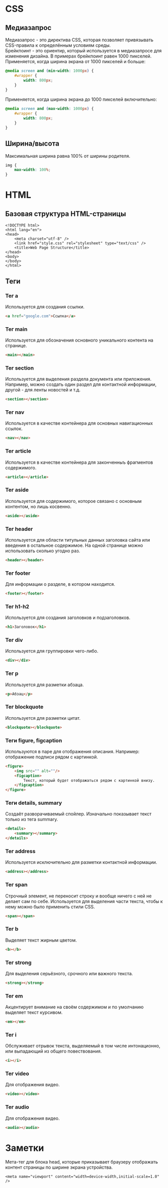 # CSS
## Медиазапрос
Медиазапрос - это директива CSS, которая позволяет привязывать CSS-правила к определённым условиям среды.  
Брейкпоинт - это ориентир, который используется в медиазапросе для изменения дизайна. В примерах брейкпоинт равен 1000 пикселей.  
Применяется, когда ширина экрана от 1000 пикселей и больше:
```CSS
@media screen and (min-width: 1000px) {
	#wrapper {
		width: 800px;
	}
}
```
Применяется, когда ширина экрана до 1000 пикселей включительно:
```CSS
@media screen and (max-width: 1000px) {
	#wrapper {
		width: 800px;
	}
}
```
## Ширина/высота
Максимальная ширина равна 100% от ширины родителя.
```CSS
img {
	max-width: 100%;
}
```
# HTML
## Базовая структура HTML-страницы
```
<!DOCTYPE html>
<html lang="en">
<head>
	<meta charset="utf-8" />
	<link href="style.css" rel="stylesheet" type="text/css" />
	<title>Web Page Structure</title>
</head>
<body>
</body>
</html>
```
## Теги
### Тег a
Используется для создания ссылки.
```HTML
<a href="google.com">Ссылка</a>
```
### Тег main
Используется для обозначения основного уникального контента на странице.
```HTML
<main></main>
```
### Тег section
Используется для выделения раздела документа или приложения. Например, можно создать один раздел для контактной информации, другой - для ленты новостей и т.д.
```HTML
<section></section>
```
### Тег nav
Используется в качестве контейнера для основных навигационных ссылок.
```HTML
<nav></nav>
```
### Тег article
Используется в качестве контейнера для законченныъ фрагментов содержимого.
```HTML
<article></article>
```
### Тег aside
Используется для содержимого, которое связано с основным контентом, но лишь косвенно.
```HTML
<aside></aside>
```
### Тег header
Используется для области титульных данных заголовка сайта или введения в остальное содержимое. На одной странице можно использовать сколько угодно раз.
```HTML
<header></header>
```
### Тег footer
Для информации о разделе, в котором находится.
```HTML
<footer></footer>
```
### Тег h1-h2
Используется для создания заголовков и подзаголовков.
```HTML
<h1>Заголовок</h1>
```
### Тег div
Используется для группировки чего-либо.
```HTML
<div></div>
```
### Тег p
Используется для разметки абзаца.
```HTML
<p>Абзац</p>
```
### Тег blockquote
Используется для разметки цитат.
```HTML
<blockquote></blockquote>
```
### Теги figure, figcaption
Используются в паре для отображения описания. Например: отображение подписи рядом с картинкой.
```HTML
<figure>
	<img src="" alt=""/>
	<figcaption>
		Текст, который будет отображаться рядом с картинкой внизу.
	</figcaption>
</figure>
```
### Теги details, summary
Создаёт разворачиваемый спойлер. Изначально показывает текст только из тега summary.
```HTML
<details>
	<summary></summary>
</details>
```
### Тег address
Используется исключительно для разметки контактной информации.
```HTML
<address></address>
```
### Тег span
Строчный элемент, не переносит строку и вообще ничего с ней не делает сам по себе. Используется для выделения части текста, чтобы к нему можно было применить стили CSS.
```HTML
<span></span>
```
### Тег b
Выделяет текст жирным цветом.
```HTML
<b></b>
```
### Тег strong
Для выделения серьёзного, срочного или важного текста.
```HTML
<strong></strong>
```
### Тег em
Акцентирует внимание на своём содержимом и по умолчанию выделяет текст курсивом.
```HTML
<em></em>
```
### Тег i
Обслуживает отрывок текста, выделяемый в том числе интонационно, или выпадающий из общего повествования.
```HTML
<i></i>
```
### Тег video
Для отображения видео.
```HTML
<video></video>
```
### Тег audio
Для отображения видео.
```HTML
<audio></audio>
```
# Заметки
Мета-тег для блока head, которые приказывает браузеру отображать контент страницы по ширине экрана устройства.
```CCS
<meta name="viewport" content="width=device-width,initial-scale=1.0" />
```